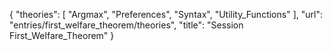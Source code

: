 {
    "theories": [
        "Argmax",
        "Preferences",
        "Syntax",
        "Utility_Functions"
    ],
    "url": "entries/first_welfare_theorem/theories",
    "title": "Session First_Welfare_Theorem"
}